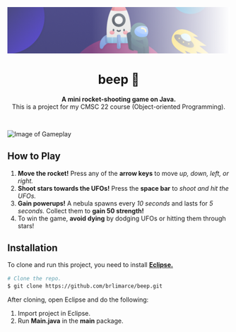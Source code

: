 <!-- Start of Banner -->
![Image of Banner](readme/banner.png)
<!-- End of Banner -->

<!-- Start of Heading -->
<div align="center">
    <h1><b>beep 🚀</b></h1>
    <p><b>A mini rocket-shooting game on Java.</b><br>This is a project for my CMSC 22 course (Object-oriented Programming).</p>
</div> <br>

![Image of Gameplay](readme/gameplay.gif) <br>
<!-- End of Header -->

<!-- Start of How to Play -->
## **How to Play**
1. **Move the rocket!** Press any of the **arrow keys** to move *up, down, left, or right.*
2. **Shoot stars towards the UFOs!** Press the **space bar** to *shoot and hit the UFOs.*
3. **Gain powerups!** A nebula spawns every *10 seconds* and lasts for *5 seconds.* Collect them to **gain 50 strength!**
4. To win the game, **avoid dying** by dodging UFOs or hitting them through stars!
<!-- End of How to Play -->

<!-- Start of Installation -->
## **Installation**
To clone and run this project, you need to install [**Eclipse.**](https://www.eclipse.org/downloads/)

```bash
# Clone the repo.
$ git clone https://github.com/brlimarce/beep.git
```

After cloning, open Eclipse and do the following:
1. Import project in Eclipse.
2. Run **Main.java** in the **main** package.
<!-- End of Installation -->